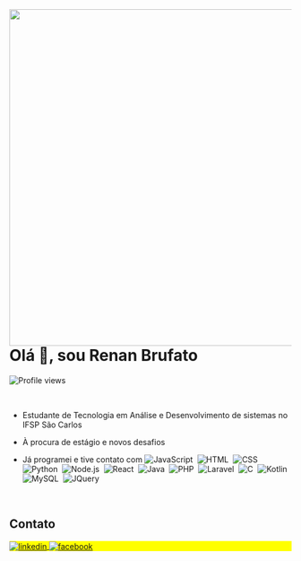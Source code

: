 <img align="right" height="600em" src="https://raw.githubusercontent.com/gist/ReBrufato/5e1f78814dac4c0941d6759573414c8b/raw/60f286b7f7e774d10d7820311c25d894a3b34c7f/githubCard.svg">

<h1 align="left">Olá 👋, sou Renan Brufato</h1>
<p align="left"> <img src="https://komarev.com/ghpvc/?username=ReBrufato&color=green" alt="Profile views" /> </p>

<br>

 - Estudante de Tecnologia em Análise e Desenvolvimento de sistemas no IFSP São Carlos
 
 - À procura de estágio e novos desafios

 - Já programei e tive contato com ![JavaScript](https://img.shields.io/badge/-JavaScript-black?style=flat&logo=javascript)&nbsp;
   ![HTML](https://img.shields.io/badge/-HTML-black?style=flat&logo=HTML5)&nbsp;
   ![CSS](https://img.shields.io/badge/-CSS-black?style=flat&logo=CSS3&logoColor=1572B6)&nbsp; 
   ![Python](https://img.shields.io/badge/-Python-black?style=flat&logo=python)&nbsp;
   ![Node.js](https://img.shields.io/badge/-Node.js-black?style=flat&logo=node.js)&nbsp;
   ![React](https://img.shields.io/badge/-React-black?style=flat&logo=react)&nbsp;
   ![Java](https://img.shields.io/badge/-Java-black?style=flat&logo=java)&nbsp;
   ![PHP](https://img.shields.io/badge/-Php-black?style=flat&logo=php)&nbsp;
   ![Laravel](https://img.shields.io/badge/-Laravel-black?style=flat&logo=laravel)&nbsp;
   ![C](https://img.shields.io/badge/-C-black?style=flat&logo=c)&nbsp;
   ![Kotlin](https://img.shields.io/badge/-Kotlin-black?style=flat&logo=kotlin)&nbsp;
   ![MySQL](https://img.shields.io/badge/-MySQL-black?style=flat&logo=mysql)&nbsp;
   ![JQuery](https://img.shields.io/badge/-JQuery-black?style=flat&logo=jquery)&nbsp;
   
<br>

## Contato
<p align="left" style="background:yellow">
<a href="https://linkedin.com/in/renan-brufato-19594a229" target="_blank">
  <img align="center" src="https://img.shields.io/badge/-renanbrufato-05122A?style=flat&logo=linkedin" alt="linkedin"/>
</a>
<a href="https://www.facebook.com/renan.brufato" target="_blank">
 <img align="center" src="https://img.shields.io/badge/-renanbrufato-05122A?style=flat&logo=facebook" alt="facebook"/>
</a>

</p>





<!--
**ReBrufato/ReBrufato** is a ✨ _special_ ✨ repository because its `README.md` (this file) appears on your GitHub profile.

Here are some ideas to get you started:

- 🔭 I’m currently working on ...
- 🌱 I’m currently learning ...
- 👯 I’m looking to collaborate on ...
- 🤔 I’m looking for help with ...
- 💬 Ask me about ...
- 📫 How to reach me: ...
- 😄 Pronouns: ...
- ⚡ Fun fact: ...
-->
